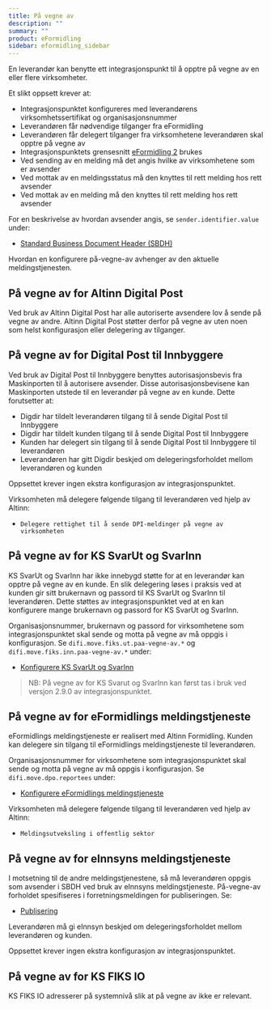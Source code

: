 ```yaml
---
title: På vegne av
description: ""
summary: ""
product: eFormidling
sidebar: eformidling_sidebar
---
```


En leverandør kan benytte ett integrasjonspunkt til å opptre på vegne av en eller flere virksomheter.

Et slikt oppsett krever at:

- Integrasjonspunktet konfigureres med leverandørens virksomhetssertifikat og organisasjonsnummer
- Leverandøren får nødvendige tilganger fra eFormidling
- Leverandøren får delegert tilganger fra virksomhetene leverandøren skal opptre på vegne av
- Integrasjonspunktets grensesnitt [eFormidling 2](integrasjonspunkt_eformidling2_api) brukes
- Ved sending av en melding må det angis hvilke av virksomhetene som er avsender
- Ved mottak av en meldingsstatus må den knyttes til rett melding hos rett avsender
- Ved mottak av en melding må den knyttes til rett melding hos rett avsender

For en beskrivelse av hvordan avsender angis, se `sender.identifier.value` under:
- [Standard Business Document Header (SBDH)](Dokumenttyper/standard_sbd#standard-business-document-header)

Hvordan en konfigurere på-vegne-av avhenger av den aktuelle meldingstjenesten.

## På vegne av for Altinn Digital Post

Ved bruk av Altinn Digital Post har alle autoriserte avsendere lov å sende på vegne av andre. Altinn Digital Post
støtter derfor på vegne av uten noen som helst konfigurasjon eller delegering av tilganger.

## På vegne av for Digital Post til Innbyggere

Ved bruk av Digital Post til Innbyggere benyttes autorisasjonsbevis fra Maskinporten til å autorisere avsender. Disse
autorisasjonsbevisene kan Maskinporten utstede til en leverandør på vegne av en kunde. Dette forutsetter at:

- Digdir har tildelt leverandøren tilgang til å sende Digital Post til Innbyggere
- Digdir har tildelt kunden tilgang til å sende Digital Post til Innbyggere
- Kunden har delegert sin tilgang til å sende Digital Post til Innbyggere til leverandøren
- Leverandøren har gitt Digdir beskjed om delegeringsforholdet mellom leverandøren og kunden

Oppsettet krever ingen ekstra konfigurasjon av integrasjonspunktet.

Virksomheten må delegere følgende tilgang til leverandøren ved hjelp av Altinn:

- `Delegere rettighet til å sende DPI-meldinger på vegne av virksomheten`

## På vegne av for KS SvarUt og SvarInn

KS SvarUt og SvarInn har ikke innebygd støtte for at en leverandør kan opptre på vegne av en kunde. En slik delegering
løses i praksis ved at kunden gir sitt brukernavn og passord til KS SvarUt og SvarInn til leverandøren. Dette støttes av
integrasjonspunktet ved at en kan konfigurere mange brukernavn og passord for KS SvarUt og SvarInn.

Organisasjonsnummer, brukernavn og passord for virksomhetene som integrasjonspunktet skal sende og motta på vegne av må
oppgis i konfigurasjon. Se `difi.move.fiks.ut.paa-vegne-av.*` og `difi.move.fiks.inn.paa-vegne-av.*` under:

- [Konfigurere KS SvarUt og SvarInn](../installasjon/installasjon#konfigurere-ks-svarut-og-svarinn-dpf)

> NB: På vegne av for KS Svarut og SvarInn kan først tas i bruk ved versjon 2.9.0 av integrasjonspunktet.

## På vegne av for eFormidlings meldingstjeneste

eFormidlings meldingstjeneste er realisert med Altinn Formidling. Kunden kan delegere sin tilgang til eFormidlings
meldingstjeneste til leverandøren.

Organisasjonsnummer for virksomhetene som integrasjonspunktet skal sende og motta på vegne av må oppgis i konfigurasjon.
Se `difi.move.dpo.reportees` under:

- [Konfigurere eFormidlings meldingstjeneste](../installasjon/installasjon#konfigurere-eformidlings-meldingstjeneste-dpo)

Virksomheten må delegere følgende tilgang til leverandøren ved hjelp av Altinn:

- `Meldingsutveksling i offentlig sektor`

## På vegne av for eInnsyns meldingstjeneste

I motsetning til de andre meldingstjenestene, så må leverandøren oppgis som avsender i SBDH ved bruk av eInnsyns
meldingstjeneste. På-vegne-av forholdet spesifiseres i forretningsmeldingen for publiseringen. Se:

- [Publisering](Dokumenttyper/publisering#forretningsmeldingen)

Leverandøren må gi eInnsyn beskjed om delegeringsforholdet mellom leverandøren og kunden.

Oppsettet krever ingen ekstra konfigurasjon av integrasjonspunktet.

## På vegne av for KS FIKS IO

KS FIKS IO adresserer på systemnivå slik at på vegne av ikke er relevant.
